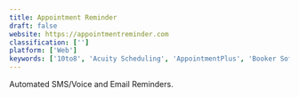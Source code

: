 ```yaml
---
title: Appointment Reminder
draft: false 
website: https://appointmentreminder.com
classification: ['']
platform: ['Web']
keywords: ['10to8', 'Acuity Scheduling', 'AppointmentPlus', 'Booker Software', 'Checkfront', 'Dudle', 'FullCalendar', 'Genbook', 'MIDAS', 'MINDBODY', 'Regiondo Pro', 'Reservio', 'Rezdy', 'SimplyBook.me', 'Smart Scheduling', 'Timely', 'Virtuagym', 'Xola']
---
```

Automated SMS/Voice and Email Reminders.